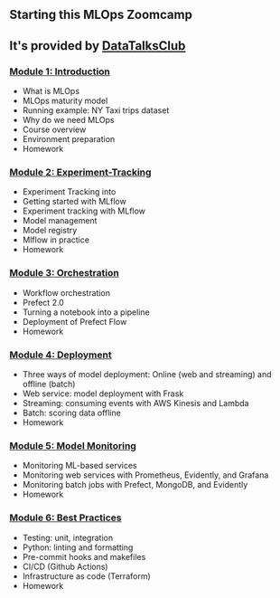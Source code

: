 ## Starting this MLOps Zoomcamp
## It's provided by [DataTalksClub](https://github.com/DataTalksClub/mlops-zoomcamp)
### [Module 1: Introduction](1-Introduction)

* What is MLOps
* MLOps maturity model
* Running example: NY Taxi trips dataset
* Why do we need MLOps
* Course overview
* Environment preparation
* Homework

### [Module 2: Experiment-Tracking](2-Experiment-tracking)
* Experiment Tracking into
* Getting started with MLflow
* Experiment tracking with MLflow
* Model management
* Model registry
* Mlflow in practice
* Homework
### [Module 3: Orchestration](3-Orchestration)
* Workflow orchestration
* Prefect 2.0
* Turning a notebook into a pipeline
* Deployment of Prefect Flow
* Homework

### [Module 4: Deployment](4-Deployment)
* Three ways of model deployment: Online (web and streaming) and offline (batch)
* Web service: model deployment with Frask
* Streaming: consuming events with AWS Kinesis and Lambda
* Batch: scoring data offline
* Homework

### [Module 5: Model Monitoring](5-Monitoring)

* Monitoring ML-based services
* Monitoring web services with Prometheus, Evidently, and Grafana
* Monitoring batch jobs with Prefect, MongoDB, and Evidently
* Homework
### [Module 6: Best Practices](6-Best-Practices)

* Testing: unit, integration
* Python: linting and formatting
* Pre-commit hooks and makefiles
* CI/CD (Github Actions)
* Infrastructure as code (Terraform)
* Homework
